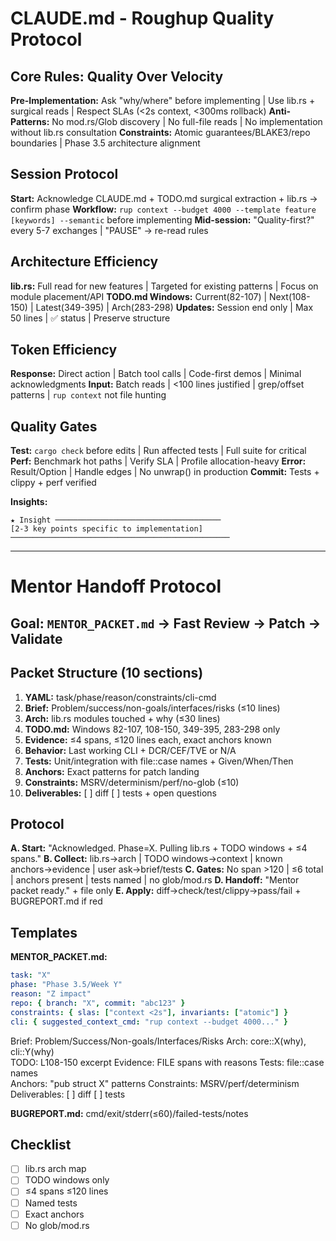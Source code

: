 # CLAUDE.md - Roughup Quality Protocol

## Core Rules: Quality Over Velocity

**Pre-Implementation:** Ask "why/where" before implementing | Use lib.rs + surgical reads | Respect SLAs (<2s context, <300ms rollback)
**Anti-Patterns:** No mod.rs/Glob discovery | No full-file reads | No implementation without lib.rs consultation
**Constraints:** Atomic guarantees/BLAKE3/repo boundaries | Phase 3.5 architecture alignment

## Session Protocol

**Start:** Acknowledge CLAUDE.md + TODO.md surgical extraction + lib.rs → confirm phase
**Workflow:** `rup context --budget 4000 --template feature [keywords] --semantic` before implementing
**Mid-session:** "Quality-first?" every 5-7 exchanges | "PAUSE" → re-read rules

## Architecture Efficiency

**lib.rs:** Full read for new features | Targeted for existing patterns | Focus on module placement/API
**TODO.md Windows:** Current(82-107) | Next(108-150) | Latest(349-395) | Arch(283-298)
**Updates:** Session end only | Max 50 lines | ✅ status | Preserve structure

## Token Efficiency

**Response:** Direct action | Batch tool calls | Code-first demos | Minimal acknowledgments
**Input:** Batch reads | <100 lines justified | grep/offset patterns | `rup context` not file hunting

## Quality Gates

**Test:** `cargo check` before edits | Run affected tests | Full suite for critical
**Perf:** Benchmark hot paths | Verify SLA | Profile allocation-heavy
**Error:** Result/Option | Handle edges | No unwrap() in production
**Commit:** Tests + clippy + perf verified

**Insights:**

```
★ Insight ─────────────────────────────────────
[2-3 key points specific to implementation]
─────────────────────────────────────────────────
```

---

# Mentor Handoff Protocol

## Goal: `MENTOR_PACKET.md` → Fast Review → Patch → Validate

## Packet Structure (10 sections)

1. **YAML:** task/phase/reason/constraints/cli-cmd
2. **Brief:** Problem/success/non-goals/interfaces/risks (≤10 lines)
3. **Arch:** lib.rs modules touched + why (≤30 lines)
4. **TODO.md:** Windows 82-107, 108-150, 349-395, 283-298 only
5. **Evidence:** ≤4 spans, ≤120 lines each, exact anchors known
6. **Behavior:** Last working CLI + DCR/CEF/TVE or N/A
7. **Tests:** Unit/integration with file::case names + Given/When/Then
8. **Anchors:** Exact patterns for patch landing
9. **Constraints:** MSRV/determinism/perf/no-glob (≤10)
10. **Deliverables:** [ ] diff [ ] tests + open questions

## Protocol

**A. Start:** "Acknowledged. Phase=X. Pulling lib.rs + TODO windows + ≤4 spans."
**B. Collect:** lib.rs→arch | TODO windows→context | known anchors→evidence | user ask→brief/tests
**C. Gates:** No span >120 | ≤6 total | anchors present | tests named | no glob/mod.rs
**D. Handoff:** "Mentor packet ready." + file only
**E. Apply:** diff→check/test/clippy→pass/fail + BUGREPORT.md if red

## Templates

**MENTOR_PACKET.md:**

```yaml
task: "X"
phase: "Phase 3.5/Week Y"
reason: "Z impact"
repo: { branch: "X", commit: "abc123" }
constraints: { slas: ["context <2s"], invariants: ["atomic"] }
cli: { suggested_context_cmd: "rup context --budget 4000..." }
```

Brief: Problem/Success/Non-goals/Interfaces/Risks
Arch: core::X(why), cli::Y(why)  
TODO: L108-150 excerpt
Evidence: FILE spans with reasons
Tests: file::case names  
Anchors: "pub struct X" patterns
Constraints: MSRV/perf/determinism
Deliverables: [ ] diff [ ] tests

**BUGREPORT.md:** cmd/exit/stderr(≤60)/failed-tests/notes

## Checklist

- [ ] lib.rs arch map
- [ ] TODO windows only
- [ ] ≤4 spans ≤120 lines
- [ ] Named tests
- [ ] Exact anchors
- [ ] No glob/mod.rs
